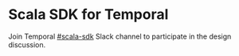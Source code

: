# Scala SDK for Temporal

Join Temporal [#scala-sdk](https://temporalio.slack.com/archives/C011Z9DEF8B) Slack channel to participate in the design discussion.
